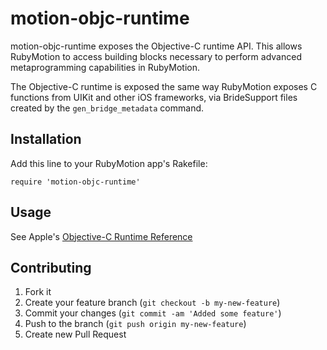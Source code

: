 # motion-objc-runtime

motion-objc-runtime exposes the Objective-C runtime API. This allows
RubyMotion to access building blocks necessary to perform advanced
metaprogramming capabilities in RubyMotion.

The Objective-C runtime is exposed the same way RubyMotion exposes C
functions from UIKit and other iOS frameworks, via BrideSupport files
created by the `gen_bridge_metadata` command.

## Installation

Add this line to your RubyMotion app's Rakefile:

    require 'motion-objc-runtime'

## Usage

See Apple's [Objective-C Runtime Reference](https://developer.apple.com/library/ios/documentation/Cocoa/Reference/ObjCRuntimeRef/Reference/reference.html)

## Contributing

1. Fork it
2. Create your feature branch (`git checkout -b my-new-feature`)
3. Commit your changes (`git commit -am 'Added some feature'`)
4. Push to the branch (`git push origin my-new-feature`)
5. Create new Pull Request
